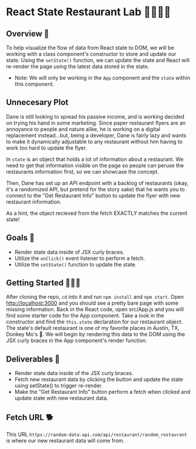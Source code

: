 # React State Restaurant Lab 🍟🍗🥓🍔

## Overview 👀
To help visualize the flow of data from React state to DOM, we will be working with a class component's constructor to store and update our state. Using the `setState()` function, we can update the state and React will re-render the page using the latest data stored in the state.

* Note: We will only be working in the `App` component and the `state` within this component.

## Unnecesary Plot

Dane is still looking to spread his passive income, and is working decided on trying his hand in some marketing. Since paper restaurant flyers are an annoyance to people and nature alike, he is working on a digital replacement instead...but, being a developer, Dane is fairly lazy and wants to make it dynamically adjustable to any restaurant without him having to work too hard to update the flyer.

In `state` is an object that holds a lot of information about a restaurant. We need to get that information visible on the page so people can peruse the restaurants information first, so we can showcase the concept.

Then, Dane has set up an API endpoint with a backlog of restaurants (okay, it's a randomized API, but pretend for the story sake) that he wants you to connect to the "Get Restaurant Info" button to update the flyer with new restaurant information.

As a hint, the object recieved from the fetch EXACTLY matches the current state!

## Goals 🎯
- Render state data inside of JSX curly braces.
- Utilize the `onClick()` event listener to perform a fetch.
- Utilize the `setState()` function to update the state.

## Getting Started 🏃🏽‍♀️
After cloning the repo, `cd` into it and run `npm install` and `npm start`. Open [http://localhost:3000](http://localhost:3000) and you should see a pretty bare page with some missing information. Back in the React code, open src/App.js and you will find some starter code for the App component. Take a look in the constructor and find the `this.state` declaration for our restaurant object. The state's default restaurant is one of my favorite places in Austin, TX, Donkey Mo's 🤤. We will begin by rendering this data to the DOM using the JSX curly braces in the App component's render function. 

## Deliverables 🚚
- Render state data inside of the JSX curly braces. 
- Fetch new restaurant data by clicking the button and update the state using setState() to trigger re-render. 
- Make the "Get Restaurant Info" button perform a fetch when clicked and update state with new restaurant data. 

## Fetch URL 🐕
This URL `https://random-data-api.com/api/restaurant/random_restaurant` is where our new restaurant data will come from. 












